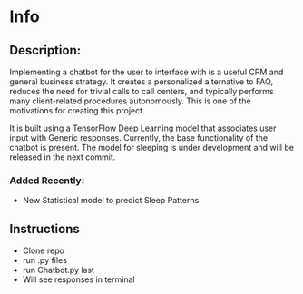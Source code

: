 # Info

## Description:
Implementing a chatbot for the user to interface with is a useful CRM and general business strategy. It creates a personalized alternative to FAQ, reduces the need for trivial calls to call centers, and typically performs many client-related procedures autonomously. This is one of the motivations for creating this project. 

It is built using a TensorFlow Deep Learning model that associates user input with Generic responses. Currently, the base functionality of the chatbot is present. The model for sleeping is under development and will be released in the next commit.

### Added Recently:
- New Statistical model to predict Sleep Patterns

## Instructions
- Clone repo
- run .py files
- run Chatbot.py last
- Will see responses in terminal

